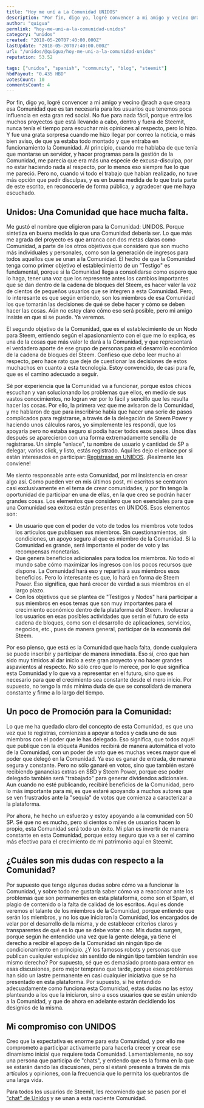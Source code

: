 ```yaml
---
title: "Hoy me uní a La Comunidad UNIDOS"
description: "Por fin, digo yo, logré convencer a mi amigo y vecino @rach a que creara esa Comunidad que es tan necesaria para los usuarios que tenemos poca influen..."
author: "quigua"
permlink: "hoy-me-uni-a-la-comunidad-unidos"
category: "unidos"
created: "2018-05-20T07:40:00.000Z"
lastUpdate: "2018-05-20T07:40:00.000Z"
url: "/unidos/@quigua/hoy-me-uni-a-la-comunidad-unidos"
reputation: 53.52

tags: ["unidos", "spanish", "community", "blog", "steemit"]
hbdPayout: "0.435 HBD"
votesCount: 10
commentsCount: 4
---
```


Por fin, digo yo, logré convencer a mi amigo y vecino @rach a que creara esa Comunidad que es tan necesaria para los usuarios que tenemos poca influencia en esta gran red social. No fue para nada fácil, porque entre los muchos proyectos que está llevando a cabo, dentro y fuera de Steemit, nunca tenía el tiempo para escuchar mis opiniones al respecto, pero lo hizo. Y fue una grata sorpresa cuando me hizo llegar  por correo la noticia, o más bien aviso, de que ya estaba todo montado y que entraba en funcionamiento la Comunidad. 
Al principio, cuando me hablaba de que tenía que montarse un servidor, y hacer programas para la gestión de la Comunidad, me parecía que era más una especie de excusa-disculpa, por no estar haciendo nada al respecto, por lo menos eso siempre fue lo que me pareció. Pero no, cuando vi todo el trabajo que habían realizado, no tuve más opción que pedir disculpas, y es en buena medida de lo que trata parte de este escrito, en reconocerle de forma pública, y agradecer que me haya escuchado. 

## Unidos: Una Comunidad que hace mucha falta.

Me gustó el nombre que eligieron para la Comunidad: UNIDOS. Porque sintetiza en buena medida lo que una Comunidad debería ser.  Lo que más me agrada del proyecto es que arranca con dos metas claras como Comunidad, a parte de los otros objetivos que considero que son mucho más individuales y personales, como son la generación de ingresos para todos aquellos que se unan a la Comunidad. El hecho de que la Comunidad tenga como primer objetivo el establecimiento de un "Testigo" es fundamental, porque si la Comunidad llega a consolidarse como espero que lo haga, tener una voz que los represente antes los cambios importantes que se dan dentro de la cadena de bloques del Steem, es hacer valer la voz de cientos de pequeños usuarios que se integren a esta Comunidad. Pero, lo interesante es que según entiendo, son los miembros de esa Comunidad los que tomarán las decisiones de qué se debe hacer y cómo se deben hacer las cosas. Aún no estoy claro cómo eso será posible, pero mi amigo insiste en que si se puede. Ya veremos. 

El segundo objetivo de la Comunidad, que es el establecimiento de un Nodo para Steem, entiendo según el apasionamiento con el que me lo explica, es una de la cosas que más valor le dará a la Comunidad, y que representará el verdadero aporte de ese grupo de personas para el desarrollo económico de la cadena de bloques del Steem. Confieso que debo leer mucho al respecto, pero hace rato que deje de cuestionar las decisiones de estos muchachos en cuanto a esta tecnología. Estoy convencido, de casi pura fe, que es el camino adecuado a seguir. 

Sé por experiencia que la Comunidad va a funcionar, porque estos chicos escuchan y van solucionando los problemas que ellos, en medio de sus vastos conocimientos, no logran ver por lo fácil y sencillo que les resulta hacer las cosas. Por ello, la primera vez que me avisaron de la Comunidad, y me hablaron de que para inscribirse había que hacer una serie de pasos complicados para registrarse, a través de la delegación de Steem Power y haciendo unos cálculos raros, yo simplemente les respondí, que los apoyaría pero no estaba seguro si podía hacer todos esos pasos. Unos días después se aparecieron con una forma extremadamente sencilla de registrarse. Un simple "enlace", tu nombre de usuario y cantidad de SP a delegar, varios click, y listo, estás registrado. Aquí les dejo el enlace por si están interesados en participar: [Registrase en UNIDOS](https://steembank.com/unidos/delegar_unidos.php). ¡Realmente les conviene!

Me siento responsable ante esta Comunidad, por mi insistencia en crear algo así. Como pueden ver en mis últimos post, mi escritos se centraron casi exclusivamente en el tema de crear comunidades, y por fin tengo la oportunidad de participar en una de ellas, en la que creo se podrán hacer grandes cosas. Los elementos que considero que son esenciales para que una Comunidad sea exitosa están presentes en UNIDOS. Esos elementos son:
- Un usuario que con el poder de voto de todos los miembros vote todos los artículos que publiquen sus miembros. Sin cuestionamientos, sin condiciones, un apoyo seguro al que es miembro de la Comunidad. Si la Comunidad es grande, será importante el poder de voto y las recompensas monetarias.
- Que genera beneficios adicionales para todos los miembros. No todo el mundo sabe cómo maximizar los ingresos con los pocos recursos que dispone. La Comunidad hará eso y repartirá a sus miembros esos beneficios. Pero lo interesante es que, lo hará en forma de Steem Power. Eso significa, que hará crecer de verdad a sus miembros en el largo plazo. 
- Con los objetivos que se plantea de "Testigos y Nodos" hará participar a sus miembros en esos temas que son muy importantes para el crecimiento económico dentro de la plataforma del Steem. Involucrar a los usuarios en esas posibles actividades que serán el futuro de esta cadena de bloques, como son el desarrollo de aplicaciones, servicios, negocios, etc., pues de manera general, participar de la economía del Steem.

Por eso pienso, que está es la Comunidad que hacía falta, donde cualquiera se puede inscribir y participar de manera inmediata. Eso sí, creo que han sido muy tímidos al dar inicio a este gran proyecto y no hacer grandes aspavientos al respecto. No sólo creo que lo merece, por lo que significa esta Comunidad y lo que va a representar en el futuro, sino que es necesario para que el crecimiento sea constante desde el mero inicio. Por supuesto, no tengo la más mínima duda de que se consolidará de manera constante y firme a lo largo del tiempo. 

## Un poco de Promoción para la Comunidad:
Lo que me ha quedado claro del concepto de esta Comunidad, es que una vez que te registras,  comienzas a apoyar a todos y cada uno de sus miembros con el poder que le has delegado. Eso significa, que todos aquél que publique con la etiqueta #unidos recibirá de manera automática el voto de la Comunidad, con un poder de voto que es muchas veces mayor que el poder que delegó en la Comunidad. Ya eso es ganar de entrada, de manera segura y constante. 
Pero no sólo ganaré en votos, sino que también estaré recibiendo ganancias extras en SBD y Steem Power, porque ese poder delegado también será "trabajado" para generar dividendos adicionales. Aun cuando no esté publicando, recibiré beneficios de la Comunidad, pero lo más importante para mi, es que estaré apoyando a muchos autores que se ven frustrados ante la "sequía" de votos que comienza a caracterizar a la plataforma. 

Por ahora, he hecho un esfuerzo y estoy apoyando a la comunidad con 50 SP. Sé que no es mucho, pero si cientos o miles de usuarios hacen lo propio, esta Comunidad será todo un éxito. Mi plan es invertir de manera constante en esta Comunidad, porque estoy seguro que va a ser el camino más efectivo para el crecimiento de mi patrimonio aquí en Steemit. 

## ¿Cuáles son mis dudas con respecto a la Comunidad?

Por supuesto que tengo algunas dudas sobre cómo va a funcionar la Comunidad,  y sobre todo me gustaría saber cómo va a reaccionar ante los problemas que son permanentes en esta plataforma, como son el Spam, el plagio de contenido o la falta de calidad de los escritos.  Aquí es donde veremos el talante de los miembros de la Comunidad, porque entiendo que serán los miembros, y no los que iniciaron la Comunidad, los encargados de velar por el desarrollo de la misma, y de establecer criterios claros y transparentes de qué es lo que se debe votar  o no. 
Mis dudas surgen, porque según he entendido una vez que la gente delega, ya tiene el derecho a recibir el apoyo de la Comunidad sin ningún tipo de condicionamiento en principio. ¿Y los famosos robots y personas que publican cualquier estupidez sin sentido de ningún tipo también tendrán ese mismo derecho? 
Por supuesto, sé que es demasiado pronto para entrar en esas discusiones, pero mejor temprano que tarde, porque esos problemas han sido un lastre permanente en casi cualquier iniciativa que se ha presentado en esta plataforma. 
Por supuesto, si he entendido adecuadamente como funciona esta Comunidad, estas dudas no las estoy planteando a los que la iniciaron, sino a esos usuarios que se están uniendo a la Comunidad, y que de ahora en adelante estarán decidiendo los designios de la misma.

## Mi compromiso con UNIDOS
Creo que la expectativa es enorme para esta Comunidad, y por ello me comprometo a participar activamente para hacerla crecer y crear ese dinamismo inicial que requiere toda Comunidad. Lamentablemente, no soy una persona que participa de "chats", y entiendo que es la forma en la que se estarán dando las discusiones, pero sí estaré presente a través de mis artículos y opiniones, con la frecuencia que lo permita los quebrantos de una larga vida.

Para todos los usuarios de Steemit, les recomiendo que se pasen por el ["chat" de Unidos](https://discord.gg/dZhYWqR) y se unan a esta naciente Comunidad.